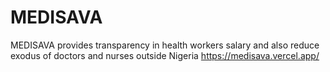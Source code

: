 # MEDISAVA
MEDISAVA provides transparency in health workers salary and also reduce  exodus of doctors and nurses outside Nigeria
https://medisava.vercel.app/
